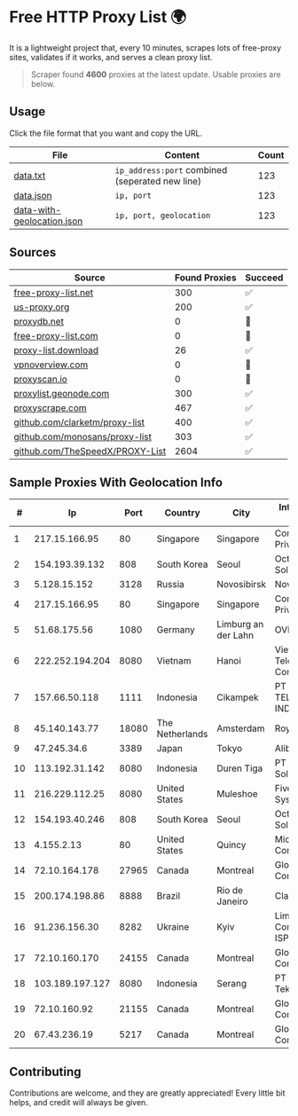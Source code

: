 
# Free HTTP Proxy List 🌍

It is a lightweight project that, every 10 minutes, scrapes lots of free-proxy sites, validates if it works, and serves a clean proxy list.


> Scraper found **4600** proxies at the latest update. Usable proxies are below.

## Usage

Click the file format that you want and copy the URL.


|File|Content|Count|
|----|-------|-----|
|[data.txt](https://raw.githubusercontent.com/themiralay/Proxy-List-World/master/data.txt)|`ip_address:port` combined (seperated new line)|123|
|[data.json](https://raw.githubusercontent.com/themiralay/Proxy-List-World/master/data.json)|`ip, port`|123|
|[data-with-geolocation.json](https://raw.githubusercontent.com/themiralay/Proxy-List-World/master/data-with-geolocation.json)|`ip, port, geolocation`|123|

## Sources

|Source|Found Proxies|Succeed|
|------|-------------|-------|
|[free-proxy-list.net](https://free-proxy-list.net)|300|✅|
|[us-proxy.org](https://www.us-proxy.org)|200|✅|
|[proxydb.net](http://proxydb.net)|0|🚫|
|[free-proxy-list.com](https://free-proxy-list.com/?page=&port=&type%5B%5D=http&type%5B%5D=https&up_time=0&search=Search)|0|🚫|
|[proxy-list.download](https://www.proxy-list.download/HTTP)|26|✅|
|[vpnoverview.com](https://vpnoverview.com/privacy/anonymous-browsing/free-proxy-servers)|0|🚫|
|[proxyscan.io](https://www.proxyscan.io)|0|🚫|
|[proxylist.geonode.com](https://proxylist.geonode.com/api/proxy-list?limit=300&page=1&sort_by=lastChecked&sort_type=desc&protocols=http,https)|300|✅|
|[proxyscrape.com](https://api.proxyscrape.com/v2/?request=displayproxies&protocol=http&timeout=10000&country=all&ssl=all&anonymity=all)|467|✅|
|[github.com/clarketm/proxy-list](https://raw.githubusercontent.com/clarketm/proxy-list/master/proxy-list-raw.txt)|400|✅|
|[github.com/monosans/proxy-list](https://raw.githubusercontent.com/monosans/proxy-list/main/proxies/http.txt)|303|✅|
|[github.com/TheSpeedX/PROXY-List](https://raw.githubusercontent.com/TheSpeedX/PROXY-List/master/http.txt)|2604|✅|


## Sample Proxies With Geolocation Info

|#|Ip|Port|Country|City|Internet Service Provider|
|-|--|----|-------|----|-------------------------|
|1|217.15.166.95|80|Singapore|Singapore|Contabo Asia Private Limited|
|2|154.193.39.132|808|South Korea|Seoul|Octopus Web Solution Inc|
|3|5.128.15.152|3128|Russia|Novosibirsk|Novotelecom Ltd|
|4|217.15.166.95|80|Singapore|Singapore|Contabo Asia Private Limited|
|5|51.68.175.56|1080|Germany|Limburg an der Lahn|OVH SAS|
|6|222.252.194.204|8080|Vietnam|Hanoi|VietNam Post and Telecom Corporation|
|7|157.66.50.118|1111|Indonesia|Cikampek|PT BARAYA TELEKOMUNIKASI INDONESIA|
|8|45.140.143.77|18080|The Netherlands|Amsterdam|RoyaleHosting BV|
|9|47.245.34.6|3389|Japan|Tokyo|Alibaba Cloud LLC|
|10|113.192.31.142|8080|Indonesia|Duren Tiga|PT Indo Telemedia Solusi|
|11|216.229.112.25|8080|United States|Muleshoe|Five Area Systems, LLC|
|12|154.193.40.246|808|South Korea|Seoul|Octopus Web Solution Inc|
|13|4.155.2.13|80|United States|Quincy|Microsoft Corporation|
|14|72.10.164.178|27965|Canada|Montreal|GloboTech Communications|
|15|200.174.198.86|8888|Brazil|Rio de Janeiro|Claro S.A|
|16|91.236.156.30|8282|Ukraine|Kyiv|Limited Liability Company AVATOR ISP|
|17|72.10.160.170|24155|Canada|Montreal|GloboTech Communications|
|18|103.189.197.127|8080|Indonesia|Serang|PT Graha Sumber Teknologi|
|19|72.10.160.92|21155|Canada|Montreal|GloboTech Communications|
|20|67.43.236.19|5217|Canada|Montreal|GloboTech Communications|



## Contributing

Contributions are welcome, and they are greatly appreciated! Every
little bit helps, and credit will always be given.

